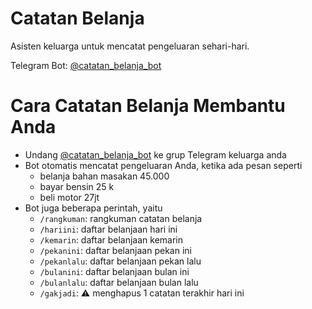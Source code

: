 # Catatan Belanja

Asisten keluarga untuk mencatat pengeluaran sehari-hari.

Telegram Bot: [@catatan_belanja_bot](https://telegram.me/catatan_belanja_bot)

# Cara Catatan Belanja Membantu Anda
- Undang [@catatan_belanja_bot](https://telegram.me/catatan_belanja_bot) ke grup Telegram keluarga anda
- Bot otomatis mencatat pengeluaran Anda, ketika ada pesan seperti
  - belanja bahan masakan 45.000
  - bayar bensin 25 k
  - beli motor 27jt
- Bot juga beberapa perintah, yaitu
  - `/rangkuman`: rangkuman catatan belanja
  - `/hariini`: daftar belanjaan hari ini
  - `/kemarin`: daftar belanjaan kemarin
  - `/pekanini`: daftar belanjaan pekan ini
  - `/pekanlalu`: daftar belanjaan pekan lalu
  - `/bulanini`: daftar belanjaan bulan ini
  - `/bulanlalu`: daftar belanjaan bulan lalu
  - `/gakjadi`: ⚠ menghapus 1 catatan terakhir hari ini
